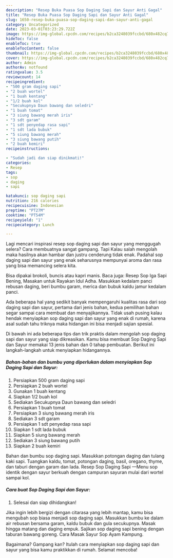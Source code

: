 ```yaml
---
description: "Resep Buka Puasa Sop Daging Sapi dan Sayur Anti Gagal"
title: "Resep Buka Puasa Sop Daging Sapi dan Sayur Anti Gagal"
slug: 1650-resep-buka-puasa-sop-daging-sapi-dan-sayur-anti-gagal
category: Uncategorized
date: 2023-03-01T03:23:29.722Z
image: https://img-global.cpcdn.com/recipes/b2ca3248039fccbd/680x482cq70/sop-daging-sapi-dan-sayur-foto-resep-utama.jpg
hideToc: false
enableToc: true
enableTocContent: false
thumbnail: https://img-global.cpcdn.com/recipes/b2ca3248039fccbd/680x482cq70/sop-daging-sapi-dan-sayur-foto-resep-utama.jpg
cover: https://img-global.cpcdn.com/recipes/b2ca3248039fccbd/680x482cq70/sop-daging-sapi-dan-sayur-foto-resep-utama.jpg
author: Admin
authorAv: notfound
ratingvalue: 3.5
reviewcount: 14
recipeingredient:
- "500 gram daging sapi"
- "2 buah wortel"
- "1 buah kentang"
- "1/2 buah kol"
- "Secukupnya Daun bawang dan seledri"
- "1 buah tomat"
- "3 siung bawang merah iris"
- "3 sdt garam"
- "1 sdt penyedap rasa sapi"
- "1 sdt lada bubuk"
- "5 siung bawang merah"
- "3 siung bawang putih"
- "2 buah kemiri"
recipeinstructions:

- "Sudah jadi dan siap dinikmati!"
categories:
- Resep
tags:
- sop
- daging
- sapi

katakunci: sop daging sapi 
nutrition: 216 calories
recipecuisine: Indonesian
preptime: "PT27M"
cooktime: "PT54M"
recipeyield: "1"
recipecategory: Lunch

---
```



Lagi mencari inspirasi resep sop daging sapi dan sayur yang menggugah selera? Cara membuatnya sangat gampang. Tapi Kalau salah mengolah maka hasilnya akan hambar dan justru cenderung tidak enak. Padahal sop daging sapi dan sayur yang enak seharusnya mempunyai aroma dan rasa yang bisa memancing selera kita.


Bisa dipakai brokoli, buncis atau kapri manis. Baca juga: Resep Sop Iga Sapi Bening, Masakan untuk Rayakan Idul Adha. Masukkan kedalam panci rebusan daging, beri bumbu garam, merica dan bubuk kaldu jamur kedalam panci.

Ada beberapa hal yang sedikit banyak mempengaruhi kualitas rasa dari sop daging sapi dan sayur, pertama dari jenis bahan, kedua pemilihan bahan segar sampai cara membuat dan menyajikannya. Tidak usah pusing kalau hendak menyiapkan sop daging sapi dan sayur yang enak di rumah, karena asal sudah tahu triknya maka hidangan ini bisa menjadi sajian spesial.


Di bawah ini ada beberapa tips dan trik praktis dalam mengolah sop daging sapi dan sayur yang siap dikreasikan. Kamu bisa membuat Sop Daging Sapi dan Sayur memakai 13 jenis bahan dan 0 tahap pembuatan. Berikut ini langkah-langkah untuk menyiapkan hidangannya.

<!--inarticleads1-->

##### Bahan-bahan dan bumbu yang diperlukan dalam menyiapkan Sop Daging Sapi dan Sayur:

1. Persiapkan 500 gram daging sapi
1. Persiapkan 2 buah wortel
1. Gunakan 1 buah kentang
1. Siapkan 1/2 buah kol
1. Sediakan Secukupnya Daun bawang dan seledri
1. Persiapkan 1 buah tomat
1. Persiapkan 3 siung bawang merah iris
1. Sediakan 3 sdt garam
1. Persiapkan 1 sdt penyedap rasa sapi
1. Siapkan 1 sdt lada bubuk
1. Siapkan 5 siung bawang merah
1. Sediakan 3 siung bawang putih
1. Siapkan 2 buah kemiri


Bahan dan bumbu sop daging sapi. Masukkan potongan daging dan tulang kaki sapi. Tuangkan kaldu, tomat, potongan daging, basil, oregano, thyme, dan taburi dengan garam dan lada. Resep Sop Daging Sapi —Menu sop identik dengan sayur berkuah dengan campuran sayuran mulai dari wortel sampai kol. 

<!--inarticleads2-->

##### Cara buat Sop Daging Sapi dan Sayur:


1. Selesai dan siap dihidangkan!

Jika ingin lebih bergizi dengan citarasa yang lebih mantap, kamu bisa mengubah sop biasa menjadi sop daging sapi. Masukkan bumbu ke dalam air rebusan bersama garam, kaldu bubuk dan gula secukupnya. Masak hingga matang dan daging empuk. Sajikan sop daging sapi bening dengan taburan bawang goreng. Cara Masak Sayur Sop Ayam Kampung. 

Bagaimana? Gampang kan? Itulah cara menyiapkan sop daging sapi dan sayur yang bisa kamu praktikkan di rumah. Selamat mencoba!
